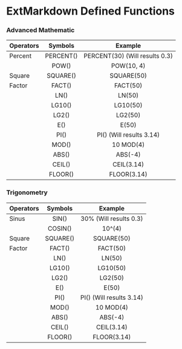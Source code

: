 # ExtMarkdown Defined Functions


### Advanced Mathematic

| Operators      | Symbols  |Example                        |
| -------------- |:--------:|:-----------------------------:|
| Percent        | PERCENT()| PERCENT(30) (Will results 0.3)|
|                | POW()    |  POW(10, 4)                   |
| Square         | SQUARE() | SQUARE(50)                    |
| Factor         | FACT()   | FACT(50)                      |
|                | LN()     | LN(50)                        |
|                | LG10()   | LG10(50)                      |
|                | LG2()    | LG2(50)                       |
|                | E()      | E(50)                         |
|                | PI()     | PI() (Will results 3.14)      |
|                | MOD()    | 10 MOD(4)                     |
|                | ABS()    | ABS(-4)                       |
|                | CEIL()   | CEIL(3.14)                    |
|                | FLOOR()  | FLOOR(3.14)                   |


### Trigonometry

| Operators      | Symbols  |Example                       |
| -------------- |:--------:|:----------------------------:|
| Sinus          | SIN()    | 30% (Will results 0.3)   |
|                | COSIN()  | 10^(4)                       |
| Square         | SQUARE()| SQUARE(50)                   |
| Factor         | FACT()  | FACT(50)                     |
|                | LN()    | LN(50)                       |
|                | LG10()  | LG10(50)                     |
|                | LG2()   | LG2(50)                      |
|                | E()     | E(50)                        |
|                | PI()    | PI() (Will results 3.14)     |
|                | MOD()   | 10 MOD(4)                    |
|                | ABS()   | ABS(-4)                      |
|                | CEIL()  | CEIL(3.14)                   |
|                | FLOOR() | FLOOR(3.14)                  |